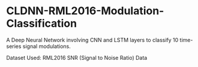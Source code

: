 # CLDNN-RML2016-Modulation-Classification

A Deep Neural Network involving CNN and LSTM layers to classify 10 time-series signal modulations.

Dataset Used: RML2016 SNR (Signal to Noise Ratio) Data
